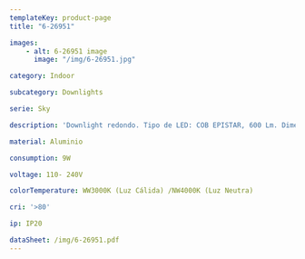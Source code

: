 ```yaml
---
templateKey: product-page
title: "6-26951"

images:
    - alt: 6-26951 image
      image: "/img/6-26951.jpg"

category: Indoor

subcategory: Downlights

serie: Sky

description: 'Downlight redondo. Tipo de LED: COB EPISTAR, 600 Lm. Dimeable disponible.'

material: Aluminio

consumption: 9W

voltage: 110- 240V

colorTemperature: WW3000K (Luz Cálida) /NW4000K (Luz Neutra)

cri: '>80'

ip: IP20

dataSheet: /img/6-26951.pdf
---
```


